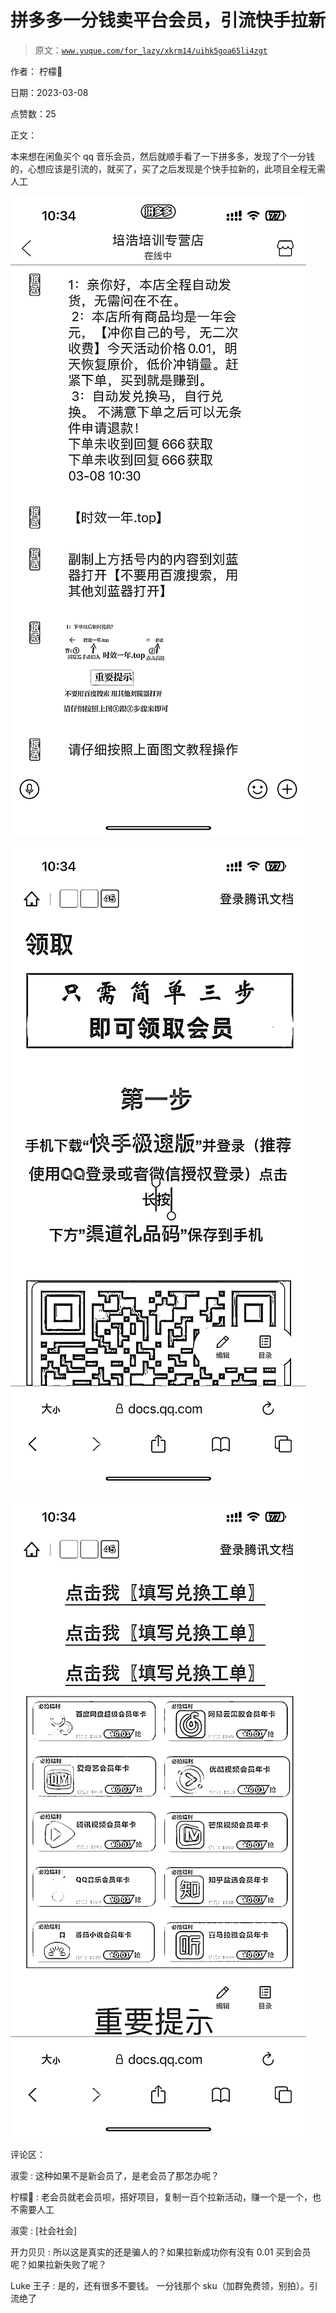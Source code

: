 # 拼多多一分钱卖平台会员，引流快手拉新

> 原文：[`www.yuque.com/for_lazy/xkrm14/uihk5goa65li4zgt`](https://www.yuque.com/for_lazy/xkrm14/uihk5goa65li4zgt)



作者： 柠檬🍋 

日期：2023-03-08 

点赞数：25 

正文： 

本来想在闲鱼买个 qq 音乐会员，然后就顺手看了一下拼多多，发现了个一分钱的，心想应该是引流的，就买了，买了之后发现是个快手拉新的，此项目全程无需人工 

![](img/69538c17031392ad5be92a717183b422.png)  

![](img/eae1d72296103db613d149b215c8ecc0.png)  

![](img/6837ee6bfa1e5192e940ce98fb410408.png)  

评论区： 

淑雯 : 这种如果不是新会员了，是老会员了那怎办呢？ 

柠檬🍋 : 老会员就老会员呗，搭好项目，复制一百个拉新活动，赚一个是一个，也不需要人工 

淑雯 : [社会社会] 

开力贝贝 : 所以这是真实的还是骗人的？如果拉新成功你有没有 0.01 买到会员呢？如果拉新失败了呢？ 

Luke 王子 : 是的，还有很多不要钱。 一分钱那个 sku（加群免费领，别拍）。引流绝了 

